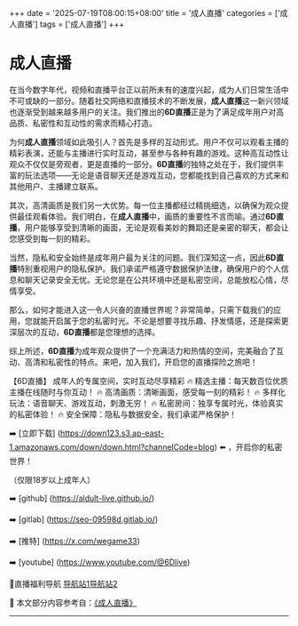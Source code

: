 +++
date = '2025-07-19T08:00:15+08:00'
title = '成人直播'
categories = ['成人直播']
tags = ['成人直播']
+++

# 成人直播

在当今数字年代，视频和直播平台正以前所未有的速度兴起，成为人们日常生活中不可或缺的一部分。随着社交网络和直播技术的不断发展，**成人直播**这一新兴领域也逐渐受到越来越多用户的关注。我们推出的**6D直播**正是为了满足成年用户对高品质、私密性和互动性的需求而精心打造。

为何**成人直播**领域如此吸引人？首先是多样的互动形式。用户不仅可以观看主播的精彩表演，还能与主播进行实时互动，甚至参与各种有趣的游戏。这种高互动性让观众不仅仅是旁观者，更是直播的一部分。**6D直播**的独特之处在于，我们提供丰富的玩法选项——无论是语音聊天还是游戏互动，您都能找到自己喜欢的方式来和其他用户、主播建立联系。

其次，高清画质是我们另一大优势。每一位主播都经过精挑细选，以确保为观众提供最佳观看体验。我们明白，在**成人直播**中，画质的重要性不言而喻。通过**6D直播**，用户能够享受到清晰的画面，无论是观看美妙的舞蹈还是亲密的聊天，都会让您感受到每一刻的精彩。

当然，隐私和安全始终是成年用户最为关注的问题。我们深知这一点，因此**6D直播**特别重视用户的隐私保护。我们承诺严格遵守数据保护法律，确保用户的个人信息和聊天记录安全无忧。无论您是在公共环境中还是私密空间，总能放松心情，尽情享受。

那么，如何才能进入这一令人兴奋的直播世界呢？非常简单，只需下载我们的应用，您就能开启属于您的私密时光。不论是想要寻找乐趣、抒发情感，还是探索更深层次的互动，**6D直播**都是您理想的选择。

综上所述，**6D直播**为成年观众提供了一个充满活力和热情的空间，完美融合了互动、高清和私密性的特点。来吧，加入我们，开启您的直播探险之旅吧！

【6D直播】
成年人的专属空间，实时互动尽享精彩
🔥 精选主播：每天数百位优质主播在线随时与你互动！
🔥 高清画质：清晰画面，感受每一刻的精彩！
🔥 多样化玩法：语音聊天、游戏互动，刺激无穷！
🔥 私密房间：独享专属时光，体验真实的私密体验！
🔥 安全保障：隐私与数据安全，我们承诺严格保护！

➡️ [立即下载] (https://down123.s3.ap-east-1.amazonaws.com/down/down.html?channelCode=blog) ⬅️ ，开启你的私密世界！

（仅限18岁以上成年人）

➡️ [github] (https://aldult-live.github.io/)

➡️ [gitlab] (https://seo-09598d.gitlab.io/)

➡️ [推特] (https://x.com/wegame33)

➡️ [youtube] (https://www.youtube.com/@6Dlive)

🔞直播福利导航   [导航站1](https://webstack-86085a.gitlab.io/)[导航站2](https://onlygit123-2.github.io/)


📘 本文部分内容参考自：[《成人直播》](https://github.com/fanqieshequ123/fanqiesehqu)

---
